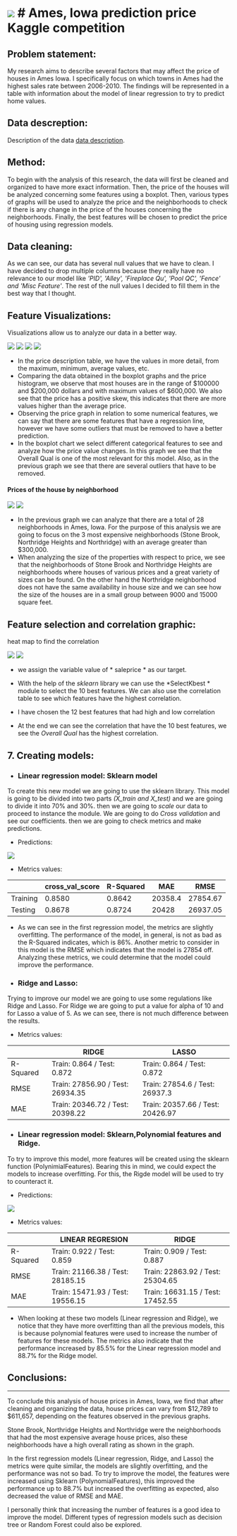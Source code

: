 # ![](https://ga-dash.s3.amazonaws.com/production/assets/logo-9f88ae6c9c3871690e33280fcf557f33.png) # Ames, Iowa prediction price Kaggle competition

## Problem statement:

My research aims to describe several factors that may affect the price of houses in Ames Iowa. I specifically focus on which towns in Ames had the highest sales rate between 2006-2010. The findings will be represented in a table with information about the model of linear regression to try to predict home values.

## Data descreption:

Description of the data [data description](http://jse.amstat.org/v19n3/decock/DataDocumentation.txt).

## Method:

To begin with the analysis of this research, the data will first be cleaned and organized to have more exact information. Then, the price of the houses will be analyzed concerning some features using a boxplot. Then, various types of graphs will be used to analyze the price and the neighborhoods to check if there is any change in the price of the houses concerning the neighborhoods. Finally, the best features will be chosen to predict the price of housing using regression models.

## Data cleaning:

As we can see, our data has several null values that we have to clean. I have decided to drop multiple columns because they really have no relevance to our model like *'PID', 'Alley', 'Fireplace Qu', 'Pool QC', 'Fence' and 'Misc Feature'*. The rest of the null values I decided to fill them in the best way that I thought.

## Feature Visualizations:

Visualizations allow us to analyze our data in a better way.

![](./images/target_box.png)
![](./images/target_histagram.png)
![](./images/graph_continuous.png)
![](./images/categorical_box.png)

- In the price description table, we have the values in more detail, from the maximum, minimum, average values, etc.
- Comparing the data obtained in the boxplot graphs and the price histogram, we observe that most houses are in the range of $100000 and $200,000 dollars and with maximum values of $600,000. We also see that the price has a positive skew, this indicates that there are more values higher than the average price.
- Observing the price graph in relation to some numerical features, we can say that there are some features that have a regression line, however we have some outliers that must be removed to have a better prediction.
- In the boxplot chart we select different categorical features to see and analyze how the price value changes. In this graph we see that the Overall Qual is one of the most relevant for this model. Also, as in the previous graph we see that there are several outliers that have to be removed.

#### Prices of the house by neighborhood

![](./images/bar_neighborhood_price.png)
![](./images/scatterplot_price.png)

- In the previous graph we can analyze that there are a total of 28 neighborhoods in Ames, Iowa. For the purpose of this analysis we are going to focus on the 3 most expensive neighborhoods (Stone Brook, Northridge Heights and Northridge) with an average greater than $300,000.
- When analyzing the size of the properties with respect to price, we see that the neighborhoods of Stone Brook and Northridge Heights are neighborhoods where houses of various prices and a great variety of sizes can be found. On the other hand the Northridge neighborhood does not have the same availability in house size and we can see how the size of the houses are in a small group between 9000 and 15000 square feet.

## Feature selection and correlation graphic:

heat map to find the correlation 

![](./images/corr.png)
![](./images/corr_price.png)

- we assign the variable value of * saleprice * as our target.

- With the help of the *sklearn* library we can use the *SelectKbest * module to select the 10 best features. We can also use the correlation table to see which features have the highest correlation.

- I have chosen the 12 best features that had high and low correlation

- At the end we can see the correlation that have the 10 best features, we see the *Overall Qual* has the highest correlation.

## 7. Creating models:

- ### Linear regression model: Sklearn model

To create this new model we are going to use the sklearn library. This model is going to be divided into two parts *(X_train and X_test)* and we are going to divide it into 70% and 30%. then we are going to *scale* our data to proceed to instance the module. We are going to do *Cross validation* and see our coefficients. then we are going to check metrics and make predictions.

- Predictions: 

![](./images/pred1.png)

- Metrics values:

|          | cross_val_score | R-Squared | MAE      | RMSE      |
|----------|-----------------|-----------|----------|-----------|
| Training | 0.8580          | 0.8642   | 20358.4 | 27854.67 |
| Testing  | 0.8678         | 0.8724   | 20428 | 26937.05 |

- As we can see in the first regression model, the metrics are slightly overfitting. The performance of the model, in general, is not as bad as the R-Squared indicates, which is 86%. Another metric to consider in this model is the RMSE which indicates that the model is 27854 off. Analyzing these metrics, we could determine that the model could improve the performance.

- ### Ridge and Lasso:

Trying to improve our model we are going to use some regulations like Ridge and Lasso.
For Ridge we are going to put a value for alpha of 10 and for Lasso a value of 5.
As we can see, there is not much difference between the results.

- Metrics values:

|           | RIDGE                          | LASSO                          |
|-----------|--------------------------------|--------------------------------|
| R-Squared | Train: 0.864 / Test: 0.872     | Train: 0.864 / Test: 0.872    |
| RMSE      | Train: 27856.90 / Test: 26934.35 | Train: 27854.6 / Test: 26937.3 |
| MAE       | Train: 20346.72 / Test: 20398.22 | Train: 20357.66 / Test: 20426.97 |

- ### Linear regression model: Sklearn,Polynomial features and Ridge.

To try to improve this model, more features will be created using the sklearn function (PolynimialFeatures). Bearing this in mind, we could expect the models to increase overfitting. For this, the Rigde model will be used to try to counteract it.

- Predictions: 

![](./images/pred2.png)

- Metrics values:

|           | LINEAR REGRESION                          | RIDGE                          |
|-----------|--------------------------------|--------------------------------|
| R-Squared | Train: 0.922 / Test: 0.859     | Train: 0.909 / Test: 0.887    |
| RMSE      | Train: 21166.38 / Test: 28185.15 | Train: 22863.92 / Test: 25304.65 |
| MAE       | Train: 15471.93 / Test: 19556.15 | Train: 16631.15 / Test: 17452.55 |


- When looking at these two models (Linear regression and Ridge), we notice that they have more overfitting than all the previous models, this is because polynomial features were used to increase the number of features for these models. The metrics also indicate that the performance increased by 85.5% for the Linear regression model and 88.7% for the Ridge model.

## Conclusions:
---

To conclude this analysis of house prices in Ames, Iowa, we find that after cleaning and organizing the data, house prices can vary from $12,789 to $611,657, depending on the features observed in the previous graphs.

Stone Brook, Northridge Heights and Northridge were the neighborhoods that had the most expensive average house prices, also these neighborhoods have a high overall rating as shown in the graph.

In the first regression models (Linear regression, Ridge, and Lasso) the metrics were quite similar, the models are slightly overfitting, and the performance was not so bad. To try to improve the model, the features were increased using Sklearn (PolynomialFeatures), this improved the performance up to 88.7% but increased the overfitting as expected, also decreased the value of RMSE and MAE.

I personally think that increasing the number of features is a good idea to improve the model. Different types of regression models such as decision tree or Random Forest could also be explored.
